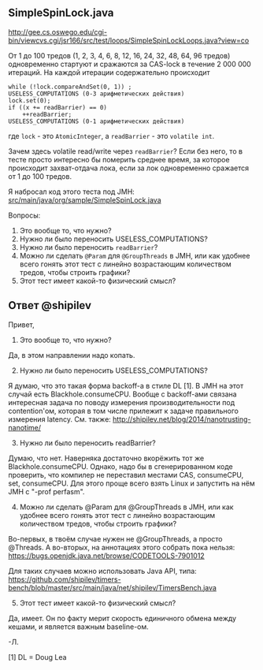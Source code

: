 SimpleSpinLock.java
---

http://gee.cs.oswego.edu/cgi-bin/viewcvs.cgi/jsr166/src/test/loops/SimpleSpinLockLoops.java?view=co

От 1 до 100 тредов (1, 2, 3, 4, 6, 8, 12, 16, 24, 32, 48, 64, 96 тредов) одновременно стартуют и сражаются за CAS-lock в течение 2 000 000 итераций. На каждой итерации содержательно происходит
```
while (!lock.compareAndSet(0, 1)) ;
USELESS_COMPUTATIONS (0-3 арифметических действия)
lock.set(0);
if ((x += readBarrier) == 0)
    ++readBarrier;
USELESS_COMPUTATIONS (0-1 арифметических действия)
```
где `lock` - это `AtomicInteger`, а `readBarrier` - это `volatile int`.

Зачем здесь volatile read/write через `readBarrier`? Если без него, то в тесте просто интересно бы померить среднее время, за которое происходит захват-отдача лока, если за лок одновременно сражается от 1 до 100 тредов.

Я набросал код этого теста под JMH: [src/main/java/org/sample/SimpleSpinLock.java](src/main/java/org/sample/SimpleSpinLock.java)

Вопросы:

1. Это вообще то, что нужно?
2. Нужно ли было переносить USELESS_COMPUTATIONS?
3. Нужно ли было переносить `readBarrier`?
4. Можно ли сделать `@Param` для `@GroupThreads` в JMH, или как удобнее всего гонять этот тест с линейно возрастающим количеством тредов, чтобы строить графики?
5. Этот тест имеет какой-то физический смысл?

Ответ @shipilev
---

Привет,

1. Это вообще то, что нужно?

Да, в этом направлении надо копать.

2. Нужно ли было переносить USELESS_COMPUTATIONS?

Я думаю, что это такая форма backoff-а в стиле DL [1]. В JMH на этот
случай есть Blackhole.consumeCPU. Вообще с backoff-ами связана
интересная задача по поводу измерения производительности под
contention'ом, которая в том числе прилежит к задаче правильного
измерения latency. См. также:
 http://shipilev.net/blog/2014/nanotrusting-nanotime/

3. Нужно ли было переносить readBarrier?

Думаю, что нет. Наверняка достаточно вкорёжить тот же
Blackhole.consumeCPU. Однако, надо бы в сгенерированном коде проверить,
что компилер не переставил местами CAS, consumeCPU, set, consumeCPU. Для
этого проще всего взять Linux и запустить на нём JMH с "-prof perfasm".

4. Можно ли сделать @Param для @GroupThreads в JMH, или как удобнее
всего гонять этот тест с линейно возрастающим количеством тредов, чтобы
строить графики?

Во-первых, в твоём случае нужен не @GroupThreads, а просто @Threads. А
во-вторых, на аннотациях этого собрать пока нельзя:
 https://bugs.openjdk.java.net/browse/CODETOOLS-7901012

Для таких случаев можно использовать Java API, типа:
 https://github.com/shipilev/timers-bench/blob/master/src/main/java/net/shipilev/TimersBench.java


5. Этот тест имеет какой-то физический смысл?

Да, имеет. Он по факту мерит скорость единичного обмена между кешами, и
является важным baseline-ом.

-Л.

[1] DL = Doug Lea
